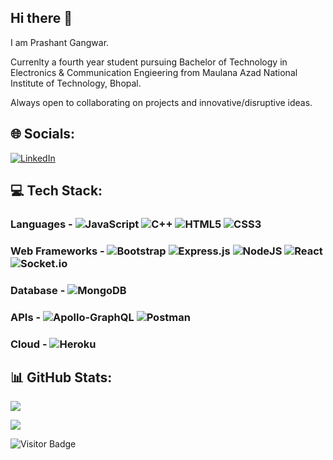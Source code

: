 ## Hi there 👋

I am Prashant Gangwar. 

Currenlty a fourth year student pursuing Bachelor of Technology in Electronics & Communication Engieering from Maulana Azad National Institute of Technology, Bhopal.

Always open to collaborating on projects and innovative/disruptive ideas. 

## 🌐 Socials:
[![LinkedIn](https://img.shields.io/badge/LinkedIn-%230077B5.svg?logo=linkedin&logoColor=white)](https://linkedin.com/in/prashant-gangwar-304a201b5) 

## 💻 Tech Stack:
### Languages - ![JavaScript](https://img.shields.io/badge/javascript-%23323330.svg?style=for-the-badge&logo=javascript&logoColor=%23F7DF1E) ![C++](https://img.shields.io/badge/c++-%2300599C.svg?style=for-the-badge&logo=c%2B%2B&logoColor=white) ![HTML5](https://img.shields.io/badge/html5-%23E34F26.svg?style=for-the-badge&logo=html5&logoColor=white) ![CSS3](https://img.shields.io/badge/css3-%231572B6.svg?style=for-the-badge&logo=css3&logoColor=white) 

### Web Frameworks - ![Bootstrap](https://img.shields.io/badge/bootstrap-%23563D7C.svg?style=for-the-badge&logo=bootstrap&logoColor=white) ![Express.js](https://img.shields.io/badge/express.js-%23404d59.svg?style=for-the-badge&logo=express&logoColor=%2361DAFB) ![NodeJS](https://img.shields.io/badge/node.js-6DA55F?style=for-the-badge&logo=node.js&logoColor=white) ![React](https://img.shields.io/badge/react-%2320232a.svg?style=for-the-badge&logo=react&logoColor=%2361DAFB) ![Socket.io](https://img.shields.io/badge/Socket.io-black?style=for-the-badge&logo=socket.io&badgeColor=010101) 

### Database - ![MongoDB](https://img.shields.io/badge/MongoDB-%234ea94b.svg?style=for-the-badge&logo=mongodb&logoColor=white) 
 
### APIs - ![Apollo-GraphQL](https://img.shields.io/badge/-ApolloGraphQL-311C87?style=for-the-badge&logo=apollo-graphql) ![Postman](https://img.shields.io/badge/Postman-FF6C37?style=for-the-badge&logo=postman&logoColor=white) 

### Cloud - ![Heroku](https://img.shields.io/badge/heroku-%23430098.svg?style=for-the-badge&logo=heroku&logoColor=white) 
## 📊 GitHub Stats:
![](https://github-readme-stats.vercel.app/api?username=prashantgangwar25-7&theme=default&hide_border=false&include_all_commits=true&count_private=true)<br/>

![](https://github-readme-stats.vercel.app/api/top-langs/?username=prashantgangwar25-7&theme=default&hide_border=false&include_all_commits=true&count_private=true&layout=compact)

![Visitor Badge](https://visitor-badge.laobi.icu/badge?page_id=prashantgangwar25-7.prashantgangwar25-7)
